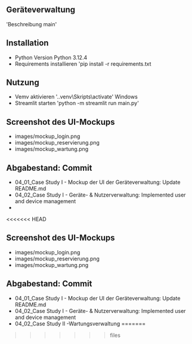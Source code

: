 ## Geräteverwaltung

'Beschreibung main'

## Installation

- Python Version Python 3.12.4
- Requirements installieren 'pip install -r requirements.txt

## Nutzung

- Vemv aktivieren '.\.venv\Skripts\activate' Windows
- Streamlit starten 'python -m streamlit run main.py'

## Screenshot des UI-Mockups

- images/mockup_login.png
- images/mockup_reservierung.png
- images/mockup_wartung.png

## Abgabestand: Commit

- 04_01_Case Study I - Mockup der UI der Geräteverwaltung: Update README.md
- 04_02_Case Study I - Geräte- & Nutzerverwaltung: Implemented user and device management
- 
<<<<<<< HEAD

## Screenshot des UI-Mockups

- images/mockup_login.png
- images/mockup_reservierung.png
- images/mockup_wartung.png

## Abgabestand: Commit

- 04_01_Case Study I - Mockup der UI der Geräteverwaltung: Update README.md
- 04_02_Case Study I - Geräte- & Nutzerverwaltung: Implemented user and device management
- 04_02_Case Study II -Wartungsverwaltung
=======
>>>>>>> files
